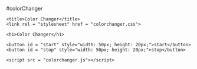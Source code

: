 #colorChanger
<!DOCTYPE html>
<html>
<head>
    
    <title>Color Changer</title>
    <link rel = "stylesheet" href = "colorchanger.css">
</head>
<body>
     
    <h1>Color Changer</h1>

    <button id = "start" style="width: 50px; height: 20px;">start</button>
    <button id = "stop" style="width: 50px; height: 20px;">stop</button>

    <script src = "colorchanger.js"></script>
</body>
</html>
